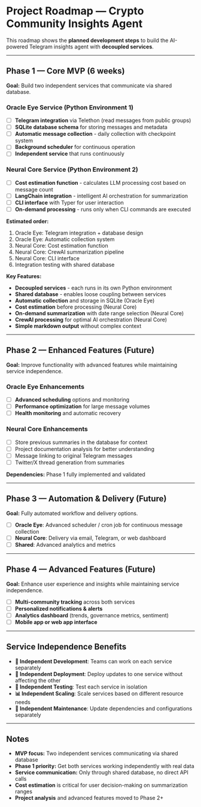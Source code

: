 # Project Roadmap — Crypto Community Insights Agent

This roadmap shows the **planned development steps** to build the AI-powered Telegram insights agent with **decoupled services**.

---

## Phase 1 — Core MVP (6 weeks)

**Goal:** Build two independent services that communicate via shared database.

### **Oracle Eye Service (Python Environment 1)**
- [ ] **Telegram integration** via Telethon (read messages from public groups)
- [ ] **SQLite database schema** for storing messages and metadata
- [ ] **Automatic message collection** - daily collection with checkpoint system
- [ ] **Background scheduler** for continuous operation
- [ ] **Independent service** that runs continuously

### **Neural Core Service (Python Environment 2)**
- [ ] **Cost estimation function** - calculates LLM processing cost based on message count
- [ ] **LangChain integration** - intelligent AI orchestration for summarization
- [ ] **CLI interface** with Typer for user interaction
- [ ] **On-demand processing** - runs only when CLI commands are executed

**Estimated order:**  
1. Oracle Eye: Telegram integration + database design
2. Oracle Eye: Automatic collection system
3. Neural Core: Cost estimation function
4. Neural Core: CrewAI summarization pipeline
5. Neural Core: CLI interface
6. Integration testing with shared database

**Key Features:**
- **Decoupled services** - each runs in its own Python environment
- **Shared database** - enables loose coupling between services
- **Automatic collection** and storage in SQLite (Oracle Eye)
- **Cost estimation** before processing (Neural Core)
- **On-demand summarization** with date range selection (Neural Core)
- **CrewAI processing** for optimal AI orchestration (Neural Core)
- **Simple markdown output** without complex context

---

## Phase 2 — Enhanced Features (Future)

**Goal:** Improve functionality with advanced features while maintaining service independence.

### **Oracle Eye Enhancements**
- [ ] **Advanced scheduling** options and monitoring
- [ ] **Performance optimization** for large message volumes
- [ ] **Health monitoring** and automatic recovery

### **Neural Core Enhancements**
- [ ] Store previous summaries in the database for context
- [ ] Project documentation analysis for better understanding
- [ ] Message linking to original Telegram messages
- [ ] Twitter/X thread generation from summaries

**Dependencies:** Phase 1 fully implemented and validated

---

## Phase 3 — Automation & Delivery (Future)

**Goal:** Fully automated workflow and delivery options.

- [ ] **Oracle Eye**: Advanced scheduler / cron job for continuous message collection
- [ ] **Neural Core**: Delivery via email, Telegram, or web dashboard
- [ ] **Shared**: Advanced analytics and metrics

---

## Phase 4 — Advanced Features (Future)

**Goal:** Enhance user experience and insights while maintaining service independence.

- [ ] **Multi-community tracking** across both services
- [ ] **Personalized notifications & alerts**
- [ ] **Analytics dashboard** (trends, governance metrics, sentiment)
- [ ] **Mobile app or web app interface**

---

## Service Independence Benefits

- **🔄 Independent Development**: Teams can work on each service separately
- **🚀 Independent Deployment**: Deploy updates to one service without affecting the other
- **🧪 Independent Testing**: Test each service in isolation
- **📊 Independent Scaling**: Scale services based on different resource needs
- **🔧 Independent Maintenance**: Update dependencies and configurations separately

---

## Notes

- **MVP focus:** Two independent services communicating via shared database
- **Phase 1 priority:** Get both services working independently with real data
- **Service communication:** Only through shared database, no direct API calls
- **Cost estimation** is critical for user decision-making on summarization ranges
- **Project analysis** and advanced features moved to Phase 2+
